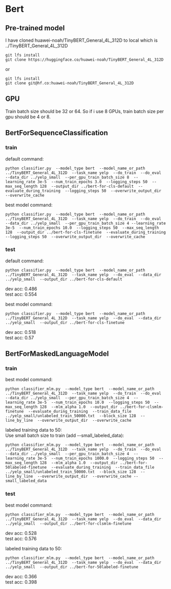 # Bert

## Pre-trained model
I have cloned  huawei-noah/TinyBERT_General_4L_312D to local which is ../TinyBERT_General_4L_312D
```
git lfs install
git clone https://huggingface.co/huawei-noah/TinyBERT_General_4L_312D
```
or  
```
git lfs install
git clone git@hf.co:huawei-noah/TinyBERT_General_4L_312D
```
## GPU

Train batch size should be 32 or 64. So if i use 8 GPUs, train batch size per gpu should be 4 or 8.

## BertForSequenceClassification
### train

default command:  
```
python classifier.py  --model_type bert  --model_name_or_path ../TinyBERT_General_4L_312D  --task_name yelp  --do_train  --do_eval  --data_dir ../yelp_small  --per_gpu_train_batch_size 8  --learning_rate 3e-5  --num_train_epochs 3.0  --logging_steps 50  --max_seq_length 128  --output_dir ../bert-for-cls-default  --evaluate_during_training  --logging_steps 50  --overwrite_output_dir  --overwrite_cache 
```

best model command:    
```
python classifier.py  --model_type bert  --model_name_or_path ../TinyBERT_General_4L_312D  --task_name yelp  --do_train  --do_eval  --data_dir ../yelp_small  --per_gpu_train_batch_size 4 --learning_rate 3e-5  --num_train_epochs 10.0  --logging_steps 50  --max_seq_length 128  --output_dir ../bert-for-cls-finetune  --evaluate_during_training  --logging_steps 50  --overwrite_output_dir  --overwrite_cache
```
### test
default command:  
```
python classifier.py  --model_type bert  --model_name_or_path ../TinyBERT_General_4L_312D  --task_name yelp  --do_eval  --data_dir ../yelp_small  --output_dir ../bert-for-cls-default
```
dev acc: 0.486  
test acc: 0.554  

best model command:  
```
python classifier.py  --model_type bert  --model_name_or_path ../TinyBERT_General_4L_312D  --task_name yelp  --do_eval  --data_dir ../yelp_small  --output_dir ../bert-for-cls-finetune
```
dev acc: 0.518  
test acc: 0.57 
  

## BertForMaskedLanguageModel
### train

best model command:    
```
python classifier_mlm.py  --model_type bert  --model_name_or_path ../TinyBERT_General_4L_312D  --task_name yelp  --do_train  --do_eval  --data_dir ../yelp_small  --per_gpu_train_batch_size 4  --learning_rate 3e-5  --num_train_epochs 10.0  --logging_steps 50  --max_seq_length 128  --mlm_alpha 1.0  --output_dir ../bert-for-clsmlm-finetune  --evaluate_during_training  --train_data_file ../yelp_small/unlabeled_train_50000.txt  --block_size 128  --line_by_line  --overwrite_output_dir  --overwrite_cache
```

labeled training data to 50:  
Use small batch size to train (add --small_labeled_data): 
```
python classifier_mlm.py  --model_type bert  --model_name_or_path ../TinyBERT_General_4L_312D  --task_name yelp  --do_train  --do_eval  --data_dir ../yelp_small  --per_gpu_train_batch_size 4  --learning_rate 3e-5  --num_train_epochs 1000.0  --logging_steps 50  --max_seq_length 128  --mlm_alpha 1.0  --output_dir ../bert-for-50labeled-finetune  --evaluate_during_training  --train_data_file ../yelp_small/unlabeled_train_50000.txt  --block_size 128  --line_by_line  --overwrite_output_dir  --overwrite_cache --small_labeled_data 
```
### test
best model command: 
```
python classifier_mlm.py  --model_type bert  --model_name_or_path ../TinyBERT_General_4L_312D  --task_name yelp  --do_eval  --data_dir ../yelp_small  --output_dir ../bert-for-clsmlm-finetune
```
dev acc: 0.528  
test acc: 0.576  

labeled training data to 50: 
```
python classifier_mlm.py  --model_type bert  --model_name_or_path ../TinyBERT_General_4L_312D  --task_name yelp  --do_eval  --data_dir ../yelp_small  --output_dir ../bert-for-50labeled-finetune 
```

dev acc: 0.366  
test acc: 0.398   